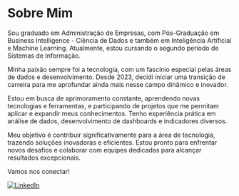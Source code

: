 # Sobre Mim

Sou graduado em Administração de Empresas, com Pós-Graduação em Business Intelligence - Ciência de Dados e também em Inteligência Artificial e Machine Learning. Atualmente, estou cursando o segundo período de Sistemas de Informação.

Minha paixão sempre foi a tecnologia, com um fascínio especial pelas áreas de dados e desenvolvimento. Desde 2023, decidi iniciar uma transição de carreira para me aprofundar ainda mais nesse campo dinâmico e inovador.

Estou em busca de aprimoramento constante, aprendendo novas tecnologias e ferramentas, e participando de projetos que me permitam aplicar e expandir meus conhecimentos. Tenho experiência prática em análise de dados, desenvolvimento de dashboards e indicadores diversos.

Meu objetivo é contribuir significativamente para a área de tecnologia, trazendo soluções inovadoras e eficientes. Estou pronto para enfrentar novos desafios e colaborar com equipes dedicadas para alcançar resultados excepcionais.

Vamos nos conectar!

[![LinkedIn](https://img.shields.io/badge/LinkedIn-0077B5?style=for-the-badge&logo=linkedin&logoColor=white)](https://www.linkedin.com/in/igor-bello-cordeiro-aaa8a6a6/)

